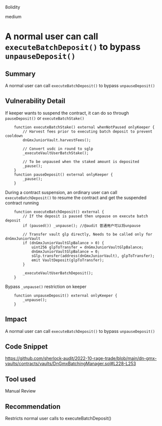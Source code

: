 8olidity

medium

# A normal user can call `executeBatchDeposit()` to bypass `unpauseDeposit()`

## Summary

A normal user can call `executeBatchDeposit()` to bypass `unpauseDeposit()`
## Vulnerability Detail
If keeper wants to suspend the contract, it can do so through `pauseDeposit()` or `executeBatchStake()`

```solidity
    function executeBatchStake() external whenNotPaused onlyKeeper {
        // Harvest fees prior to executing batch deposit to prevent cooldown
        dnGmxJuniorVault.harvestFees();

        // Convert usdc in round to sglp
        _executeVaultUserBatchStake();

        // To be unpaused when the staked amount is deposited
        _pause();
    }
	function pauseDeposit() external onlyKeeper {
        _pause();
    }
```
During a contract suspension, an ordinary user can call `executeBatchDeposit()` to resume the contract and get the suspended contract running

```solidity
    function executeBatchDeposit() external {
        // If the deposit is paused then unpause on execute batch deposit
        if (paused()) _unpause(); //@audit 普通用户可以将unpause

        // Transfer vault glp directly, Needs to be called only for dnGmxJuniorVault
        if (dnGmxJuniorVaultGlpBalance > 0) {
            uint256 glpToTransfer = dnGmxJuniorVaultGlpBalance;
            dnGmxJuniorVaultGlpBalance = 0;
            sGlp.transfer(address(dnGmxJuniorVault), glpToTransfer);
            emit VaultDeposit(glpToTransfer);
        }

        _executeVaultUserBatchDeposit();
    }
```

Bypass `_unpause()` restriction on keeper

```solidity
    function unpauseDeposit() external onlyKeeper {
        _unpause();
    }
```
## Impact
A normal user can call `executeBatchDeposit()` to bypass `unpauseDeposit()`
## Code Snippet
https://github.com/sherlock-audit/2022-10-rage-trade/blob/main/dn-gmx-vaults/contracts/vaults/DnGmxBatchingManager.sol#L228-L253
## Tool used

Manual Review

## Recommendation
Restricts normal user calls to executeBatchDeposit()